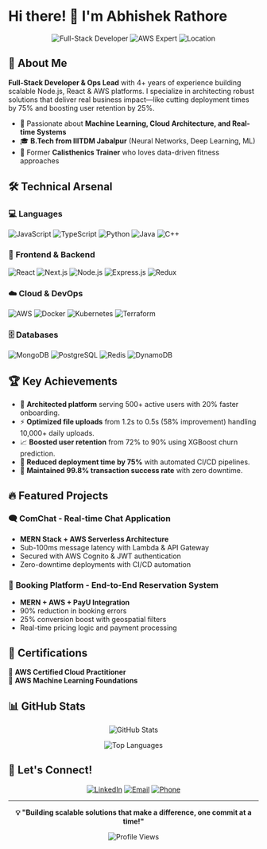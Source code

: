 # Hi there! 👋 I'm Abhishek Rathore

<div align="center">
  
![Full-Stack Developer](https://img.shields.io/badge/Full--Stack%20Developer-4%2B%20Years-blue?style=for-the-badge)
![AWS Expert](https://img.shields.io/badge/AWS-Certified%20Cloud%20Practitioner-orange?style=for-the-badge)
![Location](https://img.shields.io/badge/📍-Jodhpur,%20Rajasthan-green?style=for-the-badge)

</div>

## 🎯 About Me

**Full-Stack Developer & Ops Lead** with 4+ years of experience building scalable Node.js, React & AWS platforms. I specialize in architecting robust solutions that deliver real business impact—like cutting deployment times by 75% and boosting user retention by 25%.

- 🌱 Passionate about **Machine Learning, Cloud Architecture, and Real-time Systems**
- 🎓 **B.Tech from IIITDM Jabalpur** (Neural Networks, Deep Learning, ML)
- 💪 Former **Calisthenics Trainer** who loves data-driven fitness approaches

## 🛠️ Technical Arsenal

### 💻 **Languages**
![JavaScript](https://img.shields.io/badge/JavaScript-F7DF1E?style=flat-square&logo=javascript&logoColor=black)
![TypeScript](https://img.shields.io/badge/TypeScript-007ACC?style=flat-square&logo=typescript&logoColor=white)
![Python](https://img.shields.io/badge/Python-3776AB?style=flat-square&logo=python&logoColor=white)
![Java](https://img.shields.io/badge/Java-ED8B00?style=flat-square&logo=openjdk&logoColor=white)
![C++](https://img.shields.io/badge/C++-00599C?style=flat-square&logo=c%2B%2B&logoColor=white)

### 🚀 **Frontend & Backend**
![React](https://img.shields.io/badge/React-20232A?style=flat-square&logo=react&logoColor=61DAFB)
![Next.js](https://img.shields.io/badge/Next.js-000000?style=flat-square&logo=nextdotjs&logoColor=white)
![Node.js](https://img.shields.io/badge/Node.js-43853D?style=flat-square&logo=node.js&logoColor=white)
![Express.js](https://img.shields.io/badge/Express.js-404D59?style=flat-square&logo=express&logoColor=white)
![Redux](https://img.shields.io/badge/Redux-593D88?style=flat-square&logo=redux&logoColor=white)

### ☁️ **Cloud & DevOps**
![AWS](https://img.shields.io/badge/AWS-232F3E?style=flat-square&logo=amazon-aws&logoColor=white)
![Docker](https://img.shields.io/badge/Docker-2496ED?style=flat-square&logo=docker&logoColor=white)
![Kubernetes](https://img.shields.io/badge/Kubernetes-326CE5?style=flat-square&logo=kubernetes&logoColor=white)
![Terraform](https://img.shields.io/badge/Terraform-623CE4?style=flat-square&logo=terraform&logoColor=white)

### 🗄️ **Databases**
![MongoDB](https://img.shields.io/badge/MongoDB-4EA94B?style=flat-square&logo=mongodb&logoColor=white)
![PostgreSQL](https://img.shields.io/badge/PostgreSQL-316192?style=flat-square&logo=postgresql&logoColor=white)
![Redis](https://img.shields.io/badge/Redis-DC382D?style=flat-square&logo=redis&logoColor=white)
![DynamoDB](https://img.shields.io/badge/Amazon%20DynamoDB-4053D6?style=flat-square&logo=Amazon%20DynamoDB&logoColor=white)

## 🏆 Key Achievements

- 🚀 **Architected platform** serving 500+ active users with 20% faster onboarding.
- ⚡ **Optimized file uploads** from 1.2s to 0.5s (58% improvement) handling 10,000+ daily uploads.
- 📈 **Boosted user retention** from 72% to 90% using XGBoost churn prediction.
- 🔧 **Reduced deployment time by 75%** with automated CI/CD pipelines.
- 🎯 **Maintained 99.8% transaction success rate** with zero downtime.

## 🔥 Featured Projects

### 🗨️ **ComChat** - Real-time Chat Application
- **MERN Stack + AWS Serverless Architecture**
- Sub-100ms message latency with Lambda & API Gateway
- Secured with AWS Cognito & JWT authentication
- Zero-downtime deployments with CI/CD automation

### 🏨 **Booking Platform** - End-to-End Reservation System
- **MERN + AWS + PayU Integration**
- 90% reduction in booking errors
- 25% conversion boost with geospatial filters
- Real-time pricing logic and payment processing


## 📜 Certifications

🏅 **AWS Certified Cloud Practitioner**  
🏅 **AWS Machine Learning Foundations**

## 📊 GitHub Stats

<div align="center">
  
![GitHub Stats](https://github-readme-stats.vercel.app/api?username=abhirathore04&show_icons=true&theme=radical&hide_border=true)

![Top Languages](https://github-readme-stats.vercel.app/api/top-langs/?username=abhirathore04&layout=compact&theme=radical&hide_border=true)

</div>

## 🤝 Let's Connect!

<div align="center">
  
[![LinkedIn](https://img.shields.io/badge/LinkedIn-0077B5?style=for-the-badge&logo=linkedin&logoColor=white)](https://linkedin.com/in/your-linkedin-profile)
[![Email](https://img.shields.io/badge/Email-D14836?style=for-the-badge&logo=gmail&logoColor=white)](mailto:abhishekrathore1908@gmail.com)
[![Phone](https://img.shields.io/badge/Phone-25D366?style=for-the-badge&logo=whatsapp&logoColor=white)](tel:+918003995300)

</div>

---

<div align="center">
  
**💡 "Building scalable solutions that make a difference, one commit at a time!"**

![Profile Views](https://komarev.com/ghpvc/?username=abhirathore04&color=brightgreen&style=flat-square)

</div>

